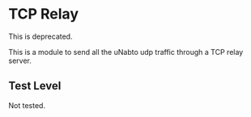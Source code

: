 TCP Relay
=========

This is deprecated.

This is a module to send all the uNabto udp traffic through a TCP
relay server.

Test Level
----------

Not tested.
